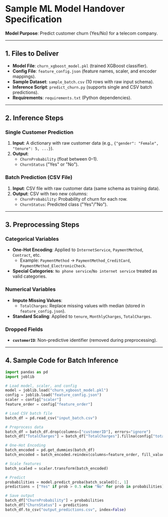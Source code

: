 # Sample ML Model Handover Specification  
**Model Purpose**: Predict customer churn (Yes/No) for a telecom company.  

---

## 1. Files to Deliver  
- **Model File**: `churn_xgboost_model.pkl` (trained XGBoost classifier).  
- **Config File**: `feature_config.json` (feature names, scaler, and encoder mappings).  
- **Sample Dataset**: `sample_batch.csv` (10 rows with raw input schema).  
- **Inference Script**: `predict_churn.py` (supports single and CSV batch predictions).  
- **Requirements**: `requirements.txt` (Python dependencies).  

---

## 2. Inference Steps  

### Single Customer Prediction  
1. **Input**: A dictionary with raw customer data (e.g., `{"gender": "Female", "tenure": 5, ...}`).  
2. **Output**:  
   - `ChurnProbability` (float between 0–1).  
   - `ChurnStatus` ("Yes" or "No").  

### Batch Prediction (CSV File)  
1. **Input**: CSV file with raw customer data (same schema as training data).  
2. **Output**: CSV with two new columns:  
   - `ChurnProbability`: Probability of churn for each row.  
   - `ChurnStatus`: Predicted class ("Yes"/"No").  

---

## 3. Preprocessing Steps  

### Categorical Variables  
- **One-Hot Encoding**: Applied to `InternetService`, `PaymentMethod`, `Contract`, etc.  
  - Example: `PaymentMethod` → `PaymentMethod_CreditCard`, `PaymentMethod_ElectronicCheck`.  
- **Special Categories**: `No phone service`/`No internet service` treated as valid categories.  

### Numerical Variables  
- **Impute Missing Values**:  
  - `TotalCharges`: Replace missing values with median (stored in `feature_config.json`).  
- **Standard Scaling**: Applied to `tenure`, `MonthlyCharges`, `TotalCharges`.  

### Dropped Fields  
- **`customerID`**: Non-predictive identifier (removed during preprocessing).  

---

## 4. Sample Code for Batch Inference  

```python  
import pandas as pd  
import joblib  

# Load model, scaler, and config  
model = joblib.load("churn_xgboost_model.pkl")  
config = joblib.load("feature_config.json")  
scaler = config["scaler"]  
feature_order = config["feature_order"]  

# Load CSV batch file  
batch_df = pd.read_csv("input_batch.csv")  

# Preprocess data  
batch_df = batch_df.drop(columns=["customerID"], errors="ignore")  
batch_df["TotalCharges"] = batch_df["TotalCharges"].fillna(config["total_charges_median"])  

# One-Hot Encoding  
batch_encoded = pd.get_dummies(batch_df)  
batch_encoded = batch_encoded.reindex(columns=feature_order, fill_value=0)  

# Scale features  
batch_scaled = scaler.transform(batch_encoded)  

# Predict  
probabilities = model.predict_proba(batch_scaled)[:, 1]  
predictions = ["Yes" if prob > 0.5 else "No" for prob in probabilities]  

# Save output  
batch_df["ChurnProbability"] = probabilities  
batch_df["ChurnStatus"] = predictions  
batch_df.to_csv("output_predictions.csv", index=False)  
